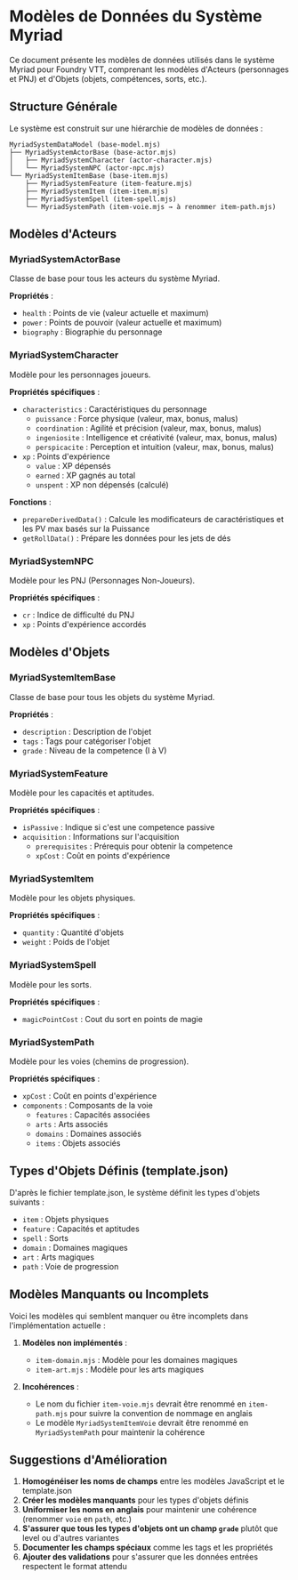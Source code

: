 # Modèles de Données du Système Myriad

Ce document présente les modèles de données utilisés dans le système Myriad pour Foundry VTT, comprenant les modèles d'Acteurs (personnages et PNJ) et d'Objets (objets, compétences, sorts, etc.).

## Structure Générale

Le système est construit sur une hiérarchie de modèles de données :

```
MyriadSystemDataModel (base-model.mjs)
├── MyriadSystemActorBase (base-actor.mjs)
│   ├── MyriadSystemCharacter (actor-character.mjs)
│   └── MyriadSystemNPC (actor-npc.mjs)
└── MyriadSystemItemBase (base-item.mjs)
    ├── MyriadSystemFeature (item-feature.mjs)
    ├── MyriadSystemItem (item-item.mjs)
    ├── MyriadSystemSpell (item-spell.mjs)
    └── MyriadSystemPath (item-voie.mjs → à renommer item-path.mjs)
```

## Modèles d'Acteurs

### MyriadSystemActorBase

Classe de base pour tous les acteurs du système Myriad.

**Propriétés** :

- `health` : Points de vie (valeur actuelle et maximum)
- `power` : Points de pouvoir (valeur actuelle et maximum)
- `biography` : Biographie du personnage

### MyriadSystemCharacter

Modèle pour les personnages joueurs.

**Propriétés spécifiques** :

- `characteristics` : Caractéristiques du personnage
  - `puissance` : Force physique (valeur, max, bonus, malus)
  - `coordination` : Agilité et précision (valeur, max, bonus, malus)
  - `ingeniosite` : Intelligence et créativité (valeur, max, bonus, malus)
  - `perspicacite` : Perception et intuition (valeur, max, bonus, malus)
- `xp` : Points d'expérience
  - `value` : XP dépensés
  - `earned` : XP gagnés au total
  - `unspent` : XP non dépensés (calculé)

**Fonctions** :

- `prepareDerivedData()` : Calcule les modificateurs de caractéristiques et les PV max basés sur la Puissance
- `getRollData()` : Prépare les données pour les jets de dés

### MyriadSystemNPC

Modèle pour les PNJ (Personnages Non-Joueurs).

**Propriétés spécifiques** :

- `cr` : Indice de difficulté du PNJ
- `xp` : Points d'expérience accordés

## Modèles d'Objets

### MyriadSystemItemBase

Classe de base pour tous les objets du système Myriad.

**Propriétés** :

- `description` : Description de l'objet
- `tags` : Tags pour catégoriser l'objet
- `grade` : Niveau de la competence (I à V)

### MyriadSystemFeature

Modèle pour les capacités et aptitudes.

**Propriétés spécifiques** :

- `isPassive` : Indique si c'est une competence passive
- `acquisition` : Informations sur l'acquisition
  - `prerequisites` : Prérequis pour obtenir la competence
  - `xpCost` : Coût en points d'expérience

### MyriadSystemItem

Modèle pour les objets physiques.

**Propriétés spécifiques** :

- `quantity` : Quantité d'objets
- `weight` : Poids de l'objet

### MyriadSystemSpell

Modèle pour les sorts.

**Propriétés spécifiques** :

- `magicPointCost` : Cout du sort en points de magie

### MyriadSystemPath

Modèle pour les voies (chemins de progression).

**Propriétés spécifiques** :

- `xpCost` : Coût en points d'expérience
- `components` : Composants de la voie
  - `features` : Capacités associées
  - `arts` : Arts associés
  - `domains` : Domaines associés
  - `items` : Objets associés

## Types d'Objets Définis (template.json)

D'après le fichier template.json, le système définit les types d'objets suivants :

- `item` : Objets physiques
- `feature` : Capacités et aptitudes
- `spell` : Sorts
- `domain` : Domaines magiques
- `art` : Arts magiques
- `path` : Voie de progression

## Modèles Manquants ou Incomplets

Voici les modèles qui semblent manquer ou être incomplets dans l'implémentation actuelle :

1. **Modèles non implémentés** :
   - `item-domain.mjs` : Modèle pour les domaines magiques
   - `item-art.mjs` : Modèle pour les arts magiques

2. **Incohérences** :
   - Le nom du fichier `item-voie.mjs` devrait être renommé en `item-path.mjs` pour suivre la convention de nommage en anglais
   - Le modèle `MyriadSystemItemVoie` devrait être renommé en `MyriadSystemPath` pour maintenir la cohérence

## Suggestions d'Amélioration

1. **Homogénéiser les noms de champs** entre les modèles JavaScript et le template.json
2. **Créer les modèles manquants** pour les types d'objets définis
3. **Uniformiser les noms en anglais** pour maintenir une cohérence (renommer `voie` en `path`, etc.)
4. **S'assurer que tous les types d'objets ont un champ `grade`** plutôt que level ou d'autres variantes
5. **Documenter les champs spéciaux** comme les tags et les propriétés
6. **Ajouter des validations** pour s'assurer que les données entrées respectent le format attendu
